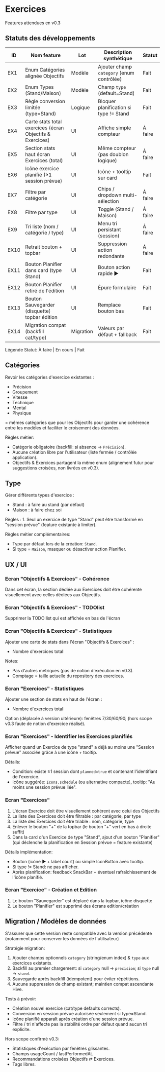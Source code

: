 # Exercices

Features attendues en v0.3

## Statuts des développements

| ID | Nom feature | Lot | Description synthétique | Statut |
|----|--------------|-----|-------------------------|--------|
| EX1 | Enum Catégories alignée Objectifs | Modèle | Ajouter champ `category` (enum contrôlée) | Fait |
| EX2 | Enum Types (Stand/Maison) | Modèle | Champ `type` (default=Stand) | Fait |
| EX3 | Règle conversion limitée (type=Stand) | Logique | Bloquer planification si type != Stand | Fait |
| EX4 | Carte stats total exercices (écran Objectifs & Exercices) | UI | Affiche simple compteur | À faire |
| EX5 | Section stats haut écran Exercices (total) | UI | Même compteur (pas doublon logique) | À faire |
| EX6 | Icône exercice planifié (≥1 session prévue) | UI | Icône + tooltip sur card | Fait |
| EX7 | Filtre par catégorie | UI | Chips / dropdown multi-sélection | À faire |
| EX8 | Filtre par type | UI | Toggle (Stand / Maison) | À faire |
| EX9 | Tri liste (nom / catégorie / type) | UI | Menu tri persistant (session) | À faire |
| EX10 | Retrait bouton + topbar | UI | Suppression action redondante | À faire |
| EX11 | Bouton Planifier dans card (type Stand) | UI | Bouton action rapide ▶ | Fait |
| EX12 | Bouton Planifier retiré de l'édition | UI | Épure formulaire | Fait |
| EX13 | Bouton Sauvegarder (disquette) topbar édition | UI | Remplace bouton bas | Fait |
| EX14 | Migration compat (backfill cat/type) | Migration | Valeurs par défaut + fallback | Fait |

Légende Statut: À faire | En cours | Fait

## Catégories
Revoir les catégories d'exercice existantes :
- Précision
- Groupement
- Vitesse
- Technique
- Mental
- Physique

= mêmes catégories que pour les Objectifs pour garder une cohérence entre les modèles et faciliter le croisement des données.

Règles métier:
- Catégorie obligatoire (backfill: si absence → `Précision`).
- Aucune création libre par l'utilisateur (liste fermée / contrôlée application).
- Objectifs & Exercices partagent la même enum (alignement futur pour suggestions croisées, non livrées en v0.3).

## Type
Gérer différents types d'exercice :
- Stand : à faire au stand (par défaut)
- Maison : à faire chez soi

Règles :
    1. Seul un exercice de type "Stand" peut être transformé en "session prévue" (feature existante à limiter).

Règles métier complémentaires:
- Type par défaut lors de la création: `Stand`.
- Si type = `Maison`, masquer ou désactiver action Planifier.

## UX / UI

### Ecran "Objectifs & Exercices" - Cohérence
Dans cet écran, la section dédiée aux Exercices doit être cohérente visuellement avec celles dédiées aux Objectifs.

### Ecran "Objectifs & Exercices" - TODOlist
Supprimer la TODO list qui est affichée en bas de l'écran

### Ecran "Objectifs & Exercices" - Statistiques
Ajouter une carte de stats dans l'écran "Objectifs & Exercices" : 
- Nombre d'exercices total

Notes:
- Pas d'autres métriques (pas de notion d'exécution en v0.3).
- Comptage = taille actuelle du repository des exercices.

### Ecran "Exercices" - Statistiques
Ajouter une section de stats en haut de l'écran : 
- Nombre d'exercices total

Option (déplacée à version ultérieure): fenêtres 7/30/60/90j (hors scope v0.3 faute de notion d'exercice réalisé).

### Ecran "Exercices" - Identifier les Exercices planifiés
Afficher quand un Exercice de type "stand" a déjà au moins une "Session prévue" associée grâce à une icône + tooltip.

Détails:
- Condition: existe ≥1 session dont `planned=true` et contenant l'identifiant de l'exercice.
- Icône suggérée: `Icons.schedule` (ou alternative compacte), tooltip: "Au moins une session prévue liée".

### Ecran "Exercices"
1. L'écran Exercice doit être visuellement cohérent avec celui des Objectifs
2. La liste des Exercices doit être filtrable : par catégorie, par type
3. La liste des Exercices doit être triable : nom, catégorie, type
4. Enlever le bouton "+" de la topbar (le bouton "+" vert en bas à droite suffit)
5. Dans la card d'un Exercice de type "Stand", ajout d'un bouton "Planifier" (qui déclenche la planification en Session prévue = feature existante)

Détails implémentation:
- Bouton (icône ▶ + label court) ou simple IconButton avec tooltip.
- Si type != Stand: ne pas afficher.
- Après planification: feedback SnackBar + éventuel rafraîchissement de l'icône planifié.

### Ecran "Exercice" - Création et Edition
1. Le bouton "Sauvegarder" est déplacé dans la topbar, icône disquette
2. Le bouton "Planifier" est supprimé des écrans edition/création

## Migration / Modèles de données
S'assurer que cette version reste compatible avec la version précédente (notamment pour conserver les données de l'utilisateur)

Stratégie migration:
1. Ajouter champs optionnels `category` (string/enum index) & `type` aux exercices existants.
2. Backfill au premier chargement: si `category` null → `precision`; si `type` null → `stand`.
3. Sauvegarde après backfill (idempotent) pour éviter répétitions.
4. Aucune suppression de champ existant; maintien compat ascendante Hive.

Tests à prévoir:
- Création nouvel exercice (cat/type defaults corrects).
- Conversion en session prévue autorisée seulement si type=Stand.
- Icône planifié apparaît après création d'une session prévue.
- Filtre / tri n'affecte pas la stabilité ordre par défaut quand aucun tri explicite.

Hors scope confirmé v0.3:
- Statistiques d'exécution par fenêtres glissantes.
- Champs usageCount / lastPerformedAt.
- Recommandations croisées Objectifs ⇄ Exercices.
- Tags libres.

